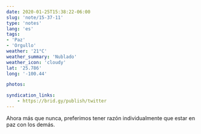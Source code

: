 ```yaml
---
date: 2020-01-25T15:38:22-06:00
slug: 'note/15-37-11'
type: 'notes'
lang: 'es'
tags:
- 'Paz'
- 'Orgullo'
weather: '21°C'
weather_summary: 'Nublado'
weather_icon: 'cloudy'
lat: '25.786'
long: '-100.44'

photos:

syndication_links:
    - https://brid.gy/publish/twitter
---
```

Ahora más que nunca, preferimos tener razón individualmente que estar en paz con los demás.

 